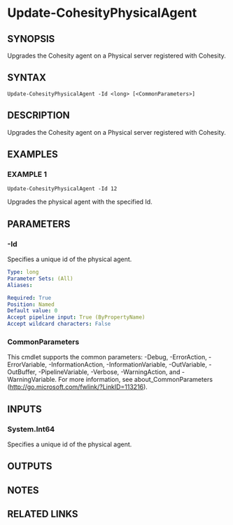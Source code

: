# Update-CohesityPhysicalAgent

## SYNOPSIS
Upgrades the Cohesity agent on a Physical server registered with Cohesity.

## SYNTAX

```
Update-CohesityPhysicalAgent -Id <long> [<CommonParameters>]
```

## DESCRIPTION
Upgrades the Cohesity agent on a Physical server registered with Cohesity.

## EXAMPLES

### EXAMPLE 1
```
Update-CohesityPhysicalAgent -Id 12
```

Upgrades the physical agent with the specified Id.

## PARAMETERS

### -Id
Specifies a unique id of the physical agent.

```yaml
Type: long
Parameter Sets: (All)
Aliases:

Required: True
Position: Named
Default value: 0
Accept pipeline input: True (ByPropertyName)
Accept wildcard characters: False
```

### CommonParameters
This cmdlet supports the common parameters: -Debug, -ErrorAction, -ErrorVariable, -InformationAction, -InformationVariable, -OutVariable, -OutBuffer, -PipelineVariable, -Verbose, -WarningAction, and -WarningVariable.
For more information, see about_CommonParameters (http://go.microsoft.com/fwlink/?LinkID=113216).

## INPUTS

### System.Int64
Specifies a unique id of the physical agent.

## OUTPUTS

## NOTES

## RELATED LINKS
